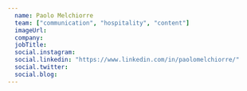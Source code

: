 ```yaml
---
  name: Paolo Melchiorre
  team: ["communication", "hospitality", "content"]
  imageUrl: 
  company: 
  jobTitle: 
  social.instagram: 
  social.linkedin: "https://www.linkedin.com/in/paolomelchiorre/"
  social.twitter: 
  social.blog: 
---
```


